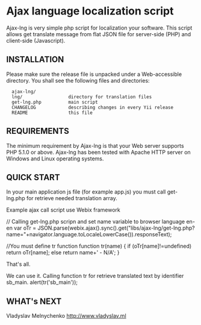 Ajax language localization script
=============================

Ajax-lng is very simple php script for localization your software.
This script allows get translate message from flat JSON file for server-side (PHP) and client-side (Javascript).


INSTALLATION
------------

Please make sure the release file is unpacked under a Web-accessible
directory. You shall see the following files and directories:

      ajax-lng/
      lng/                 directory for translation files
      get-lng.php          main script
      CHANGELOG            describing changes in every Yii release
      README               this file



REQUIREMENTS
------------

The minimum requirement by Ajax-lng is that your Web server supports
PHP 5.1.0 or above. Ajax-lng has been tested with Apache HTTP server
on Windows and Linux operating systems.



QUICK START
-----------

In your main application js file (for example app.js) you must call get-lng.php for retrieve
needed translation array.

Example ajax call script use Webix framework

// Calling get-lng.php scripn and set name variable to browser language en-en
var oTr = JSON.parse(webix.ajax().sync().get("libs/ajax-lng/get-lng.php?name="+navigator.language.toLocaleLowerCase()).responseText);

//You must define tr function
function tr(name) {
    if (oTr[name]!=undefined)
      return oTr[name];
    else
      return name+' - N/A';
}

That's all.

We can use it.
Calling function tr for retrieve translated text by identifier sb_main.
alert(tr('sb_main'));


WHAT's NEXT
-----------




Vladyslav Melnychenko
http://www.vladyslav.ml
